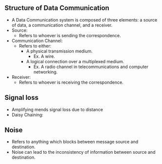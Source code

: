 ## Structure of Data Communication
-  A Data Communication system is composed of three elements: a source of data, a communication channel, and a receiver.
- Source:
	- Refers to whoever is sending the correspondence.
- Communication Channel: 
	- Refers to either:
		-  A physical transmission medium.
			-  Ex. A wire.
		-  A logical connection over a multiplexed medium.
			-   Ex. A radio channel in telecommunications and computer networking.
- Receiver: 
	- Refers to whoever is receiving the correspondence.

## Signal loss
- Amplifying mends signal loss due to distance
- Daisy Chaining: 

## Noise
- Refers to anything which blocks between message source and destination.
- Noise can lead to the inconsistency of information between source and destination.